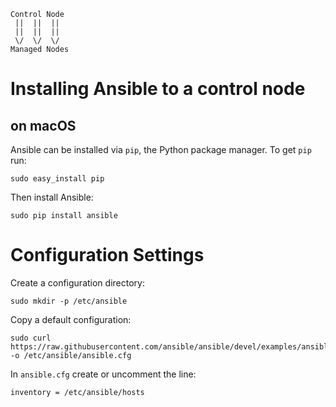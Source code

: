     Control Node
     ||  ||  ||
     ||  ||  ||
     \/  \/  \/
    Managed Nodes

# Installing Ansible to a control node

## on macOS

Ansible can be installed via `pip`, the Python package manager. To get `pip` run:

    sudo easy_install pip

Then install Ansible:

    sudo pip install ansible

# Configuration Settings

Create a configuration directory:

    sudo mkdir -p /etc/ansible

Copy a default configuration:

    sudo curl https://raw.githubusercontent.com/ansible/ansible/devel/examples/ansible.cfg -o /etc/ansible/ansible.cfg

In `ansible.cfg` create or uncomment the line:

    inventory = /etc/ansible/hosts
